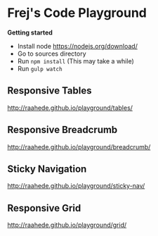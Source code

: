 # Frej's Code Playground

**Getting started**
* Install node https://nodejs.org/download/
* Go to sources directory
* Run `npm install` (This may take a while)
* Run `gulp watch`

## Responsive Tables
http://raahede.github.io/playground/tables/

## Responsive Breadcrumb
http://raahede.github.io/playground/breadcrumb/

## Sticky Navigation
http://raahede.github.io/playground/sticky-nav/

## Responsive Grid
http://raahede.github.io/playground/grid/
